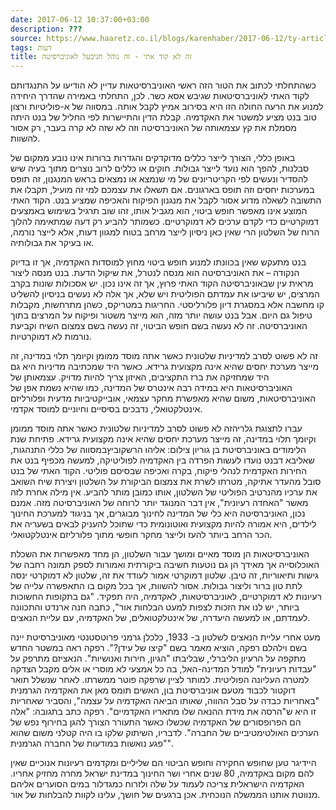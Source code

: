 ```yaml
---
date: 2017-06-12 10:37:00+03:00
description: ???
source: https://www.haaretz.co.il/blogs/karenhaber/2017-06-12/ty-article/0000017f-f8a3-d47e-a37f-f9bfa9bf0000
tags: דעות
title: זה לא קוד אתי - זה נוהל חניבעל לאוניברסיטה
---
```


כשהתחלתי לכתוב את הטור הזה ראשי האוניברסיטאות עדיין לא הודיעו על התנגדותם לקוד האתי לאוניברסיטאות שגיבש אסא כשר. לכן, התחלתי באמירה שהדרך היחידה למנוע את הרעה החולה הזו היא בסירוב אמיץ לקבל אותה. במסווה של א-פוליטיות ורצון טוב בנט מציע למשטר את האקדמיה. קבלת הדין והתיישרות לפי החליל של בנט היתה מסמלת את קץ עצמאותה של האוניברסיטה וזה לא שזה לא קרה בעבר, רק אסור להשוות.

באופן כללי, הצורך לייצר כללים מדוקדקים והגדרות ברורות אינו נובע ממקום של סבלנות, להפך הוא נועד לייצר גבולות. חוקים או כללים לרוב נוצרים מתוך בעיה שיש להסדיר ונעשים לפי הקריטריונים של מי שנמצא או נמצאים בראש המנגנון, זה תופס במערכות יחסים וזה תופס בארגונים. אם תשאלו את עצמכם למי זה מועיל, תקבלו את התשובה לשאלה מדוע אסור לקבל את מנגנון הפיקוח והאכיפה שמציע בנט. הקוד האתי המוצע אינו מאפשר חופש ביטוי, הוא מגביל אותו, זהו שוב תרגיל בשימוש באמצעים דמוקרטיים כדי לקדם ערכים לא דמוקרטיים. כשמותר להביע רק דעה שמתאימה להלוך הרוח של השלטון הרי שאין כאן ניסיון לייצר מרחב בטוח למגוון דעות, אלא לייצר נורמה, או בעיקר את גבולותיה.

בנט מתעקש שאין בכוונתו למנוע חופש ביטוי מחוץ למוסדות האקדמיה, אך זו בדיוק הנקודה – את האוניברסיטה הוא מנסה לנטרל, את שיקול הדעת. בנט מנסה ליצור מראית עין שבאוניברסיטה הקוד האתי פרוץ, אך זה אינו נכון. יש אסכולות שונות בקרב המרצים, יש שיביעו את עמדתם הפוליטית ויש שלא, אך אלה לא נעשים בניסיון להשליט קו מחשבה אלא במסגרת דיון פלורליסטי. החריגות במטריקס, כשהן מתרחשות, מקבלות טיפול גם היום. אבל בנט עושה יותר מזה, הוא מייצר משטור ופיקוח על המרצים בתוך האוניברסיטה. זה לא נעשה בשם חופש הביטוי, זה נעשה בשם צמצום השיח וקביעת נורמות לא דמוקרטיות.

זה לא פשוט לסרב למדיניות שלטונית כאשר אתה מוסד ממומן וקיומך תלוי במדינה, זה מייצר מערכת יחסים שהיא אינה מקצועית גרידא. כאשר היד שמכתיבה מדיניות היא גם היד שמחזיקה את ברז התקציבים, האיזון צריך להיות מדויק. עצמאותן של האוניברסיטאות היא במידה רבה אינטרס של המדינה, כמו שהיא נשמת אפן של האוניברסיטאות, משום שהיא מאפשרת מחקר עצמאי, אובייקטיביות מדעית ופלורליזם אינטלקטואלי, נדבכים בסיסיים וחיוניים למוסד אקדמי.

 עברו לתצוגת גלריהזה לא פשוט לסרב למדיניות שלטונית כאשר אתה מוסד ממומן וקיומך תלוי במדינה, זה מייצר מערכת יחסים שהיא אינה מקצועית גרידא. פתיחת שנת הלימודים באוניברסיטת בן גוריון צילום: אליהו הרשקוביץבמסווה של כללי התנהגות, שאליבא דבנט נועדו לעשות הפרדה בין האקדמיה לפוליטיקה, למעשה מכפיף בנט את החירות האקדמית לנהלי פיקוח, בקרה ואכיפה שבסיסם פוליטי. הקוד האתי של בנט סובל מהעדר אתיקה, מטרתו לשרת את צמצום הביקורת על השלטון ויצירת שיח השואב את ערכיו מהנרטיב הפוליטי של השלטון, אותו כמובן מותר להביע. אין מילה אחרת לזה מאשר "האחדה רעיונית", אין דבר המנוגד יותר לרוחה של האוניברסיטה מזה. אמנם נכון, האוניברסיטה היא כלי של המדינה לחינוך מבוגרים, אך בניגוד למערכת החינוך לילדים, היא אמורה להיות מקצועית ואוטונומית כדי שתוכל להעניק לבאים בשעריה את הכר הרחב ביותר להעז ולייצר מחקר חופשי מתוך פלורליזם אינטלקטואלי.

האוניברסיטאות הן מוסד מאיים ומושך עבור השלטון, הן מחד מאפשרות את השכלת האוכלוסייה אך מאידך הן גם נוטעות חשיבה ביקורתית ואמורות לספק תמונה רחבה של גישות ותיאוריות, זה טיבן. שלטון דמוקרטי אמור לעודד את זה, שלטון לא דמוקרטי ינסה לתת טון ברור וליצור גבולות. אסור להשוות, אך בכל מקום בו התאפשרה עלייה של רעיונות לא דמוקרטיים, לאוניברסיטאות, לאקדמיה, היה תפקיד. "גם בתקופות החשוכות ביותר, יש לנו את הזכות לצפות למעט הבלחות אור", כתבה חנה ארנדט והתכוונה לעמדתם, או למעשה היעדרה, של אינטלקטואלים, של האקדמיה, עם עליית הנאצים.

מעט אחרי עליית הנאצים לשלטון ב- 1933, כלכלן גרמני פרוטסטנטי מאוניברסיטת יינה בשם וילהלם רפקה, הוציא מאמר בשם "קיצו של עידן?". רפקה ראה במשטר החדש מתקפה על הרעיון הליברלי, שבליבתו "הגיון, חירות ואנושיות". הנאציזם מתרפק על "עבדות רעיונית" למודל המדינה-האל, בה כל אמצעי לא מוסרי או אלים מקבל הצדקה למטרה העליונה הפוליטית. למותר לציין שרפקה פוטר ממשרתו. לאחר שנשלל תואר דוקטור לכבוד מטעם אוניברסיטת בון, האשים תומס מאן את האקדמיה הגרמנית "באחריות כבדה על סבל ההווה, שאותו הביאה האקדמיה על עצמה", והסביר שאחריות זו היא ש"הרסה את מידת ההנאה שלו מתאריו האקדמיים". רפקה כתב בתגובה: "אלה הם הפרופסורים של האקדמיה שכשלו כאשר התעורר הצורך להגן בחירוף נפש של הערכים האולטימטיביים של החברה". לדבריו, השיתוק שלקו בו היה קטלני משום שהוא "פגע נואשות במודעות של החברה הגרמנית".

היידיגר טען שחופש החקירה וחופש הביטוי הם שליליים ומקדמים רעיונות אנוכיים שאין להם מקום באקדמיה, 80 שנים אחרי ושר החינוך במדינת ישראל מחרה מחזיק אחריו. האקדמיה הישראלית צריכה לעמוד על שלה ולזרוח כמגדלור במים הסוערים אליהם מנווטת אותנו הממשלה הנוכחית. אכן ברגעים של חושך, עלינו לקוות להבלחות של אור.